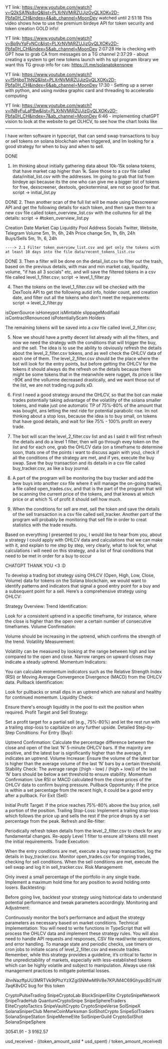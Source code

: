 YT link: https://www.youtube.com/watch?v=Q2kSA1Ns8oQ&list=PLXrNVMjRZUJjzGvQLXOKv2D-Pbfa0H_CH&index=4&ab_channel=MoonDev
watched until 2:51:18
This video shows how to use the premium birdeye API for token security and token creation GOLD info!


YT link: https://www.youtube.com/watch?v=Bp9yYqFyNCc&list=PLXrNVMjRZUJjzGvQLXOKv2D-Pbfa0H_CH&index=5&ab_channel=MoonDev
2:07:28 He is checking with GPT how to grab CA from messages on a TG channel
2:37:29 - about creating a system to get new tokens launch with hs spl program library
we want this TG group info for cas:  https://t.me/solanatokensnew


YT link: https://www.youtube.com/watch?v=f5HjboT1hNQ&list=PLXrNVMjRZUJjzGvQLXOKv2D-Pbfa0H_CH&index=6&ab_channel=MoonDev
17:30 - Setting up a server with python, and using nvidea graphic card and threading to acceleratio computing


YT link: https://www.youtube.com/watch?v=lN8yFuLaPBw&list=PLXrNVMjRZUJjzGvQLXOKv2D-Pbfa0H_CH&index=7&ab_channel=MoonDev
6:46 - implementing chatGPT vision to look at the website to get OLHCV, to see how the chart looks like

------------------------------------------------------------------------------------------------------------------------------

I have writen software in typecript, that can send swap transactions to buy or sell tokens on solana blockchain when triggered, and Im looking for a good strategy for when to buy and when to sell.


DONE
1. Im thinking about initially gathering data about 10k-15k solana tokens, that have market cap higher than 1k. Save those to a csv file called data/initial_list.csv with the addresses. Im going to grab that list from birdeye api because its the one who can give me a bigger list of tokens for free, dexscreener, dextools, geckoterminal, are not so good for that.
    script -> initial_list.py

DONE
2. Then another scan of the full list will be made using Dexscreener API and get the following details for each token, and then save them to a new csv file called token_overview_list.csv with the collumns for all the details:
    script -> #token_overview_list.py

Creation Date
Market Cap
Liquidity
Pool Address
Socials
    Twitter, Website, Telegram
Volume
    5m, 1h, 6h, 24h
Price change
    5m, 1h, 6h, 24h    
Buys/Sells
    5m, 1h, 6, 24h  


    ----> 2.1 Filter token_overview_list.csv and get only the tokens with at least 10 days into the file data/recent_tokens_list.csv

DONE
3. Then a filter will be done on the detail_list.csv to filter out the trash, based on the previous details, with max and min market cap, liquidity, volume, "if has all 3 socials" etc, and will save the filtered tokens in a csv file called level_1_filter.csv;
    script -> level_1_filter.py

4. Then the tokens on the level_1_filter.csv will be checked with the DexTools API to get the following autid info, holder count, and creation date, and filter out all the tokens who don't meet the requirements:
    script -> level_2_filter.py

isOpenSource
isHoneypot
isMintable
slippageModifiabl
isContractRenounced
isPotentiallyScam
Holders

The remaining tokens will be saved into a csv file called  level_2_filter.csv;

5. Now we should have a pretty decent list already with all the filters, and now we need the strategy with the conditions that will trigger the buy, and the sell.
The idea is to use the ability to obviously refresh the details about the level_2_filter.csv tokens, and as well check the OHLCV data of each one of them. 
The level_2_filter.csv should be the place where the bot will look for the entry points, but before getting the OHLCV for the tokens it should always do the refresh on the details because there might be some tokens that in the meanwhile were rugget, its price is like -90€ and the vollumne decreased drastically, and we want those out of the list, we are not trading rug pulls xD.

6. First I need a good strategy around the OHLCV, so that the bot can make trades potentially taking advantage of the volatility of the solana smaller tokens, and make just one automatic TP of 75%-80% of the amount that was bought, ans letting the rest ride for potential parabolic rise. Im not thinking about a stop loss, because the idea is to buy small, on tokens that have good details, and wait for like 75% - 100% profit on every trade.

7. The bot will scan the level_2_filter.csv list and as I said it will first refresh the details and do a level 1 filter, then will go through evey token on the list and for each one, grab the OHLCV data (on a timeframe to determine soon, thats one of the points i want to discuss again with you), check if all the conditions of the strategy are met, and if yes, execute the buy swap. Save the buy transaction and its details in a csv file called buy_tracker.csv, as like a buy journal.

8. A part of the program will be monitoring the buy tracker and add the bew buys into another csv file where it will manage the on-going trades, a file called open_trades.csv, and that is the part of the program that will be scanning the current price of the tokens, and that knows at which price or at which % of profit it should sell how much.

9. When the conditions for sell are met, sell the token and save the details of the sell transaction in a csv file called sell_tracker. Another part of the program will probably be monitoring that sell file in order to creat statistics with the trade results.

Based on everything I presented to you, I would like to hear from you, about a strategy I could apply with OHLCV data and calculations that we can make with it, and explain to me step by step, very clearly, what to look for, what calculations i will need on this strategy, and a list of final conditions that need to be met in order for a buy to occur


CHATGPT THANK YOU <3 :D

To develop a trading bot strategy using OHLCV (Open, High, Low, Close, Volume) data for tokens on the Solana blockchain, we would want to identify patterns and indicators that signal a good entry point for a buy and a subsequent point for a sell. Here’s a comprehensive strategy using OHLCV:

Strategy Overview:
Trend Identification:

Look for a consistent uptrend in a specific timeframe, for instance, where the close is higher than the open over a certain number of consecutive timeframes.
Volume Confirmation:

Volume should be increasing in the uptrend, which confirms the strength of the trend.
Volatility Measurement:

Volatility can be measured by looking at the range between high and low compared to the open and close. Narrow ranges on upward closes may indicate a steady uptrend.
Momentum Indicators:

You can calculate momentum indicators such as the Relative Strength Index (RSI) or Moving Average Convergence Divergence (MACD) from the OHLCV data.
Pullback Identification:

Look for pullbacks or small dips in an uptrend which are natural and healthy for continued momentum.
Liquidity Check:

Ensure there's enough liquidity in the pool to exit the position when required.
Profit Target and Sell Strategy:

Set a profit target for a partial sell (e.g., 75%-80%) and let the rest run with a trailing stop-loss to capitalize on any further upside.
Detailed Step-by-Step Conditions:
For Entry (Buy):

Uptrend Confirmation: Calculate the percentage difference between the close and open of the last ‘N’ 5-minute OHLCV bars. If the majority are positive, and the latest bar is significantly higher than the average, it indicates an uptrend.
Volume Increase: Ensure the volume of the latest bar is higher than the average volume of the last ‘N’ bars by a certain threshold.
Stability Check: The average range ((high - low) / (high + low)) of the last ‘N’ bars should be below a set threshold to ensure stability.
Momentum Confirmation: Use RSI or MACD calculated from the close prices of the OHLCV data to confirm buying pressure.
Pullback Opportunity: If the price is within a set percentage from the recent high, it could be a good entry after a pullback.
For Exit (Sell):

Initial Profit Target: If the price reaches 75%-80% above the buy price, sell a portion of the position.
Trailing Stop-Loss: Implement a trailing stop-loss which follows the price up and sells the rest if the price drops by a set percentage from the peak.
Refresh and Re-filter:

Periodically refresh token details from the level_2_filter.csv to check for any fundamental changes.
Re-apply Level 1 filter to ensure all tokens still meet the initial requirements.
Trade Execution:

When the entry conditions are met, execute a buy swap transaction, log the details in buy_tracker.csv.
Monitor open_trades.csv for ongoing trades, checking for sell conditions.
When the sell conditions are met, execute the sell swap and log it in sell_tracker.csv.
Risk Management:

Only invest a small percentage of the portfolio in any single trade.
Implement a maximum hold time for any position to avoid holding onto losers.
Backtesting:

Before going live, backtest your strategy using historical data to understand potential performance and tweak parameters accordingly.
Monitoring and Adjustment:

Continuously monitor the bot’s performance and adjust the strategy parameters as necessary based on market conditions.
Technical Implementation:
You will need to write functions in TypeScript that will process the OHLCV data and implement these strategy rules.
You will also need to handle API requests and responses, CSV file read/write operations, and error handling.
To manage state and periodic checks, use timers or cron jobs to initiate scans of level_2_filter.csv and execute trades.
Remember, while this strategy provides a guideline, it’s critical to factor in the unpredictability of markets, especially with less-established tokens which can be highly volatile and subject to manipulation. Always use risk management practices to mitigate potential losses.












4hnNazffpUU3MRTVk9tPhzYzXZgiSNMwM9V8e7KPJM4C69GhypcBSYuW7aqK8vDC  bug for this token



CryptoPulseTrading
SnipeCryptoLab
BlockSniperElite
CryptoSnipeNetwork
SnipeTradeHub
QuantumCryptoSnipe
SnipeSphereTraders
EliteCryptoTactics
SnipeVaultCrypto
CryptoSnipeVerse
SolSnipeX
SolanaSniperClub
MemeCoinMarksman
SolShotCrypto
SnipeSolTraders
SolanaSnipeStation
SnipeMemeElite
SolSniperGuild
CryptoSolShot
SolanaSnipeSphere


30541.91   -    3
9162.57


usd_received - ((token_amount_sold * usd_spent) / token_amount_received)